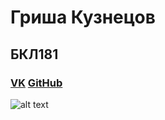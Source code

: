 # Гриша Кузнецов
## БКЛ181
### [VK](https://vk.com/gregthegreat)            [GitHub](https://github.com/grishakuznetsov)
![alt text](https://sun9-31.userapi.com/c850636/v850636177/16b0b3/oB5erZeA6tw.jpg)
